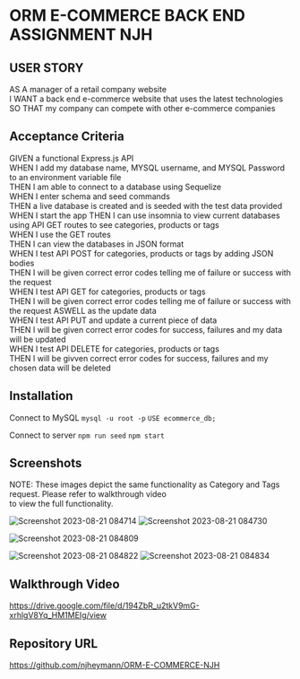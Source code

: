 # ORM E-COMMERCE BACK END ASSIGNMENT NJH

## USER STORY
AS A manager of a retail company website  
I WANT a back end e-commerce website that uses the latest technologies  
SO THAT my company can compete with other e-commerce companies  

## Acceptance Criteria  
GIVEN a functional Express.js API  
WHEN I add my database name, MYSQL username, and MYSQL Password to an environment variable file  
THEN I am able to connect to a database using Sequelize  
WHEN I enter schema and seed commands  
THEN a live database is created and is seeded with the test data provided  
WHEN I start the app 
THEN I can use insomnia to view current databases using API GET routes to see categories, products or tags  
WHEN I use the GET routes  
THEN I can view the databases in JSON format  
WHEN I test API POST for categories, products or tags by adding JSON bodies  
THEN I will be given correct error codes telling me of failure or success with the request  
WHEN I test API GET for categories, products or tags  
THEN I will be given correct error codes telling me of failure or success with the request ASWELL as the update data  
WHEN I test API PUT and update a current piece of data   
THEN I will be given correct error codes for success, failures and my data will be updated  
WHEN I test API DELETE for categories, products or tags  
THEN I will be givven correct error codes for success, failures and my chosen data will be deleted  

## Installation
Connect to MySQL
```mysql -u root -p```
```USE ecommerce_db;```

Connect to server
```npm run seed```
```npm start```

## Screenshots 
NOTE: These images depict the same functionality as Category and Tags request. Please refer to walkthrough video  
to view the full functionality.

![Screenshot 2023-08-21 084714](https://github.com/njheymann/ORM-E-COMMERCE-NJH/assets/125000756/47a05a58-e443-42e5-bd81-76030acfb704)
![Screenshot 2023-08-21 084730](https://github.com/njheymann/ORM-E-COMMERCE-NJH/assets/125000756/190e6ebc-3151-4504-aa84-74b042d785d8)

![Screenshot 2023-08-21 084809](https://github.com/njheymann/ORM-E-COMMERCE-NJH/assets/125000756/e0214857-9547-4601-b07d-3ab6de8a8256)

![Screenshot 2023-08-21 084822](https://github.com/njheymann/ORM-E-COMMERCE-NJH/assets/125000756/6b32a152-0873-49c0-8398-ce4241ee66a8)
![Screenshot 2023-08-21 084834](https://github.com/njheymann/ORM-E-COMMERCE-NJH/assets/125000756/94e85e39-a25e-4ed9-8d8c-9e65a5f3eeda)

## Walkthrough Video
https://drive.google.com/file/d/194ZbR_u2tkV9mG-xrhlgV8Yq_HM1MEIg/view

## Repository URL
https://github.com/njheymann/ORM-E-COMMERCE-NJH
